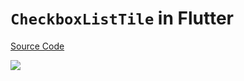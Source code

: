 # `CheckboxListTile` in Flutter

[Source Code](../source/checkboxlisttile-in-flutter.dart)

![](../images/checkboxlisttile-in-flutter.jpg)
